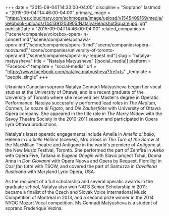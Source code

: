 +++
date = "2015-09-04T14:33:00-04:00"
discipline = "Soprano"
lastmod = "2015-09-04T14:46:00-04:00"
primary_image = "https://res.cloudinary.com/schmopera/image/upload/v1545409169/media/webhook-uploads/1441391203905/NatalyaHeadshotSquare.jpg.jpg"
publishDate = "2015-09-04T14:46:00-04:00"
related_companies = ["scene/companies/voicebox-opera-in-concert.md","scene/companies/oshawa-opera.md","scene/companies/opera-5.md","scene/companies/opera-nuova.md","scene/companies/university-of-toronto-opera.md","scene/companies/opera-by-request.md"]
slug = "natalya-matyusheva"
title = "Natalya Matyusheva"
[[social_media]]
platform = "Facebook"
template = "social-media"
url = "https://www.facebook.com/natalya.matyusheva?fref=ts"
_template = "people_single"
+++

Ukrainian Canadian soprano Natalya Gennadi Matyusheva began her vocal studies at the University of Ottawa, and is a recent graduate of the University of Toronto where she received her Master's degree in Operatic Performance. Natalya successfully performed lead roles in *The Medium*, *Carmen*, *Le nozze di Figaro*, and *Die Zauberflöte* with University of Ottawa Opera company. She appeared in the title role in *The Merry Widow* with the Savoy Theatre Society in the 2010-2011 season and participated in Opera Lyra Ottawa productions.

Natalya's latest operatic engagements include Amelia in *Amelia al ballo*, Hélène in *La belle Hélène* (scenes), Mrs Gross in *The Turn of the Screw* at the MacMillan Theatre and Antigone in the world's premiere of *Antigone* at the New Music Festival, Toronto. She performed the part of Zemfira in *Aleko* with Opera Five, Tatiana in *Eugene Onegin* with Slavic project Tchai, Donna Anna in *Don Giovanni* with Opera Nuova and Opera by Request, Fiordiligi in *Così fan tutte* with TSOW, and covered the part of Santuzza in *Cavalleria Rusticana* with Maryland Lyric Opera, USA. 

As the recipient of a full scholarship and several operatic awards in the graduate school, Natalya also won NATS Senior Scholarship in 2011; became a finalist of the Czech and Slovak Voice International Music Competition of Montreal in 2013, and a second prize winner in the 2014 NYOC Mozart Vocal competition. Ms Gennadi Matyusheva is a student of soprano Frederique Vezina.
